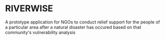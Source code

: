 # RIVERWISE
 A prototype application for NGOs to conduct relief support for the people of a particular area after a natural disaster has occured based on that community's vulnerability analysis
